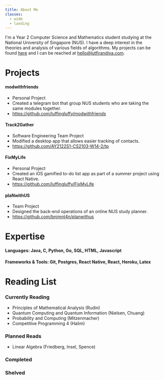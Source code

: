 ```yaml
---
title: About Me
classes:
  - wide
  - landing
---
```

I'm a Year 2 Computer Science and Mathematics student studying at the National University of Singapore (NUS). I have a deep interest in the theories and analysis of various fields of algorithms. My projects can be found [here](https://github.com/luffingluffy) and I can be reached at <hello@lutfirandiva.com>.

# Projects

#### modwithfriends
  - Personal Project
  - Created a telegram bot that group NUS students who are taking the same modules together.
  - https://github.com/luffingluffy/modwithfriends

#### Track2Gather
  - Software Engineering Team Project
  - Modified a desktop app that allows easier tracking of contacts.
  - https://github.com/AY2122S1-CS2103-W14-2/tp

#### FixMyLife
  - Personal Project
  - Created an iOS gamified to-do list app as part of a summer project using React Native.
  - https://github.com/luffingluffy/FixMyLife

#### plaNwithUS
  - Team Project
  - Designed the back-end operations of an online NUS study planner.
  - https://github.com/bnjmnt4n/planwithus

# Expertise
#### Languages: Java, C, Python, Go, SQL, HTML, Javascript
#### Frameworks & Tools: Git, Postgres, React Native, React, Heroku, Latex

# Reading List

### Currently Reading
  - Principles of Mathematical Analysis (Rudin)
  - Quantum Computing and Quantum Information (Nielsen, Chuang)
  - Probability and Computing (Mitzenmacher)
  - Competitive Programming 4 (Halim)

### Planned Reads
  - Linear Algebra (Friedberg, Insel, Spence)

### Completed

### Shelved
